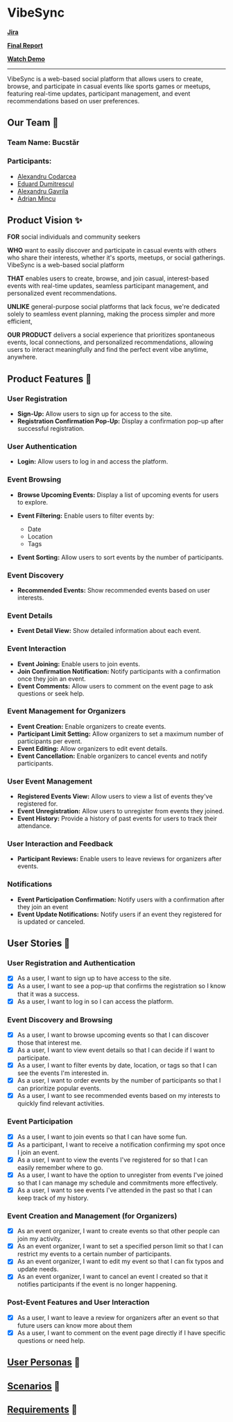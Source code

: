 # VibeSync

[**Jira**](https://dumitresculeduard.atlassian.net/jira/software/projects/VS/boards/5/backlog)

[**Final Report**](./documentation/report.md)

[**Watch Demo**](https://youtu.be/fHuVNWBDuys)

---

VibeSync is a web-based social platform that allows users to create, browse, and participate in casual events like sports games or meetups, featuring real-time updates, participant management, and event recommendations based on user preferences.

## Our Team 👥

### Team Name: Bucstăr

### Participants:
- [Alexandru Codarcea](https://github.com/Alexco2003)
- [Eduard Dumitrescul](https://github.com/EduardDumitrescul)
- [Alexandru Gavrila](https://github.com/GFA03)
- [Adrian Mincu](https://github.com/skpha13/)

## Product Vision ✨

**FOR** social individuals and community seekers

**WHO** want to easily discover and participate in casual events with others who share their interests, whether it's sports, meetups, or social gatherings.
VibeSync is a web-based social platform

**THAT** enables users to create, browse, and join casual, interest-based events with real-time updates, seamless participant management, and personalized event recommendations.

**UNLIKE** general-purpose social platforms that lack focus, we're dedicated solely to seamless event planning, making the process simpler and more efficient,

**OUR PRODUCT** delivers a social experience that prioritizes spontaneous events, local connections, and personalized recommendations, allowing users to interact meaningfully and find the perfect event vibe anytime, anywhere.

## Product Features 📑

### User Registration

- **Sign-Up:** Allow users to sign up for access to the site.
- **Registration Confirmation Pop-Up:** Display a confirmation pop-up after successful registration.

### User Authentication

- **Login:** Allow users to log in and access the platform.

### Event Browsing

- **Browse Upcoming Events:** Display a list of upcoming events for users to explore.
- **Event Filtering:** Enable users to filter events by:

    - Date
    - Location
    - Tags
- **Event Sorting:** Allow users to sort events by the number of participants.

### Event Discovery

- **Recommended Events:** Show recommended events based on user interests.

### Event Details

- **Event Detail View:** Show detailed information about each event.

### Event Interaction

- **Event Joining:** Enable users to join events.
- **Join Confirmation Notification:** Notify participants with a confirmation once they join an event.
- **Event Comments:** Allow users to comment on the event page to ask questions or seek help.

### Event Management for Organizers

- **Event Creation:** Enable organizers to create events.
- **Participant Limit Setting:** Allow organizers to set a maximum number of participants per event.
- **Event Editing:** Allow organizers to edit event details.
- **Event Cancellation:** Enable organizers to cancel events and notify participants.

### User Event Management

- **Registered Events View:** Allow users to view a list of events they've registered for.
- **Event Unregistration:** Allow users to unregister from events they joined.
- **Event History:** Provide a history of past events for users to track their attendance.

### User Interaction and Feedback

- **Participant Reviews:** Enable users to leave reviews for organizers after events.

### Notifications

- **Event Participation Confirmation:** Notify users with a confirmation after they join an event
- **Event Update Notifications:** Notify users if an event they registered for is updated or canceled.

## User Stories 📖

### User Registration and Authentication

- [x] As a user, I want to sign up to have access to the site.
- [x] As a user, I want to see a pop-up that confirms the registration so I know that it was a success.
- [x] As a user, I want to log in so I can access the platform.

### Event Discovery and Browsing

- [x] As a user, I want to browse upcoming events so that I can discover those that interest me.
- [x] As a user, I want to view event details so that I can decide if I want to participate.
- [x] As a user, I want to filter events by date, location, or tags so that I can see the events I'm interested in.
- [x] As a user, I want to order events by the number of participants so that I can prioritize popular events.
- [x] As a user, I want to see recommended events based on my interests to quickly find relevant activities.

### Event Participation

- [x] As a user, I want to join events so that I can have some fun.
- [x] As a participant, I want to receive a notification confirming my spot once I join an event.
- [x] As a user, I want to view the events I've registered for so that I can easily remember where to go.
- [x] As a user, I want to have the option to unregister from events I've joined so that I can manage my schedule and commitments more effectively.
- [x] As a user, I want to see events I've attended in the past so that I can keep track of my history.

### Event Creation and Management (for Organizers)

- [x] As an event organizer, I want to create events so that other people can join my activity.
- [x] As an event organizer, I want to set a specified person limit so that I can restrict my events to a certain number of participants.
- [x] As an event organizer, I want to edit my event so that I can fix typos and update needs.
- [x] As an event organizer, I want to cancel an event I created so that it notifies participants if the event is no longer happening.

### Post-Event Features and User Interaction

- [x] As a user, I want to leave a review for organizers after an event so that future users can know more about them
- [x] As a user, I want to comment on the event page directly if I have specific questions or need help.

## [User Personas](documentation/market-analysis/user-personas.md) 🔗 

## [Scenarios](documentation/market-analysis/scenarios.md) 🔗 

## [Requirements](documentation/market-analysis/requirements.md) 🔗 
